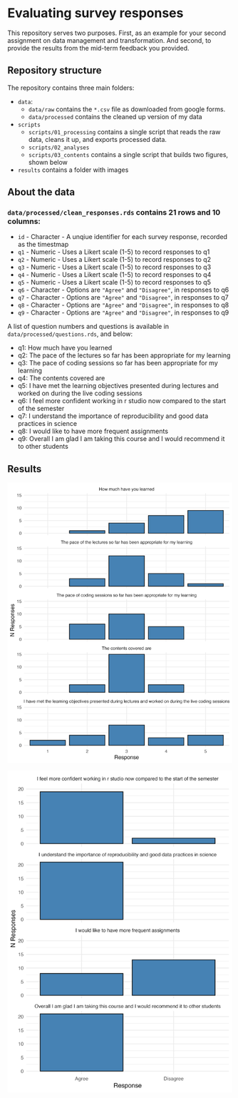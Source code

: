 # Evaluating survey responses

This repository serves two purposes. First, as an example for your second assignment on
data management and transformation. And second, to provide the results from the
mid-term feedback you provided.


## Repository structure

The repository contains three main folders:

- `data`:
  - `data/raw` contains the `*.csv` file as downloaded from google forms.
  - `data/processed` contains the cleaned up version of my data
- `scripts`
  - `scripts/01_processing` contains a single script that reads the raw data, cleans it up, and exports processed data.
  - `scripts/02_analyses` 
  - `scripts/03_contents` contains a single script that builds two figures, shown below
- `results` contains a folder with images

## About the data

### `data/processed/clean_responses.rds` contains 21 rows and 10 columns:

- `id` - Character - A unqiue identifier for each survey response, recorded as the timestmap
- `q1` - Numeric - Uses a Likert scale (1-5) to record responses to q1
- `q2` - Numeric - Uses a Likert scale (1-5) to record responses to q2
- `q3` - Numeric - Uses a Likert scale (1-5) to record responses to q3
- `q4` - Numeric - Uses a Likert scale (1-5) to record responses to q4
- `q5` - Numeric - Uses a Likert scale (1-5) to record responses to q5
- `q6` - Character - Options are `"Agree"` and `"Disagree"`, in responses to q6
- `q7` - Character - Options are `"Agree"` and `"Disagree"`, in responses to q7
- `q8` - Character - Options are `"Agree"` and `"Disagree"`, in responses to q8
- `q9` - Character - Options are `"Agree"` and `"Disagree"`, in responses to q9

A list of question numbers and questions is available in `data/processed/questions.rds`, and below:

- q1: How much have you learned                                                                          
- q2: The pace of the lectures so far has been appropriate for my learning                               
- q3: The pace of coding sessions so far has been appropriate for my learning                            
- q4: The contents covered are                                                                           
- q5: I have met the learning objectives presented during lectures and worked on during the live coding sessions
- q6: I feel more confident working in r studio now compared to the start of the semester                
- q7: I understand the importance of reproducibility and good data practices in science                  
- q8: I would like to have more frequent assignments                                                     
- q9: Overall I am glad I am taking this course and I would recommend it to other students

## Results

![Responses to questions using a 1:5 scale](results/img/likert_responses.png)

![Responses to questions using a binary scale](results/img/binary_responses.png)